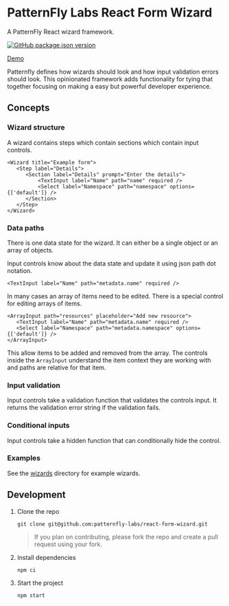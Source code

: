 # PatternFly Labs React Form Wizard

A PatternFly React wizard framework.

[![GitHub package.json version](https://img.shields.io/github/package-json/v/patternfly-labs/react-form-wizard)](https://www.npmjs.com/package/@patternfly-labs/react-form-wizard)

[Demo](https://patternfly-labs.github.io/react-form-wizard/)

Patternfly defines how wizards should look and how input validation errors should look. This opinionated framework adds functionality for tying that together focusing on making a easy but powerful developer experience.

## Concepts

### Wizard structure

A wizard contains steps which contain sections which contain input controls.

```
<Wizard title="Example form">
   <Step label="Details">
      <Section label="Details" prompt="Enter the details">
          <TextInput label="Name" path="name" required />
          <Select label="Namespace" path="namespace" options={['default']} />
      </Section>
   </Step>
</Wizard>
```

### Data paths

There is one data state for the wizard. It can either be a single object or an array of objects.

Input controls know about the data state and update it using json path dot notation.

```
<TextInput label="Name" path="metadata.name" required />
```

In many cases an array of items need to be edited.
There is a special control for editing arrays of items.

```
<ArrayInput path="resources" placeholder="Add new resource">
   <TextInput label="Name" path="metadata.name" required />
   <Select label="Namespace" path="metadata.namespace" options={['default']} />
</ArrayInput>
```

This allow items to be added and removed from the array.
The controls inside the `ArrayInput` understand the item context they are working with and paths are relative for that item.

### Input validation

Input controls take a validation function that validates the controls input. It returns the validation error string if the validation fails.

### Conditional inputs

Input controls take a hidden function that can conditionally hide the control.

### Examples

See the [wizards](https://github.com/patternfly-labs/react-form-wizard/tree/main/wizards) directory for example wizards.

## Development

1. Clone the repo

   ```
   git clone git@github.com:patternfly-labs/react-form-wizard.git
   ```

   > If you plan on contributing, please fork the repo and create a pull request using your fork.

2. Install dependencies

   ```
   npm ci
   ```

3. Start the project

   ```
   npm start
   ```
